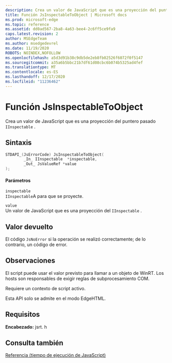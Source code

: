 ```yaml
---
description: Crea un valor de JavaScript que es una proyección del puntero pasado `IInspectable` .
title: Función JsInspectableToObject | Microsoft docs
ms.prod: microsoft-edge
ms.topic: reference
ms.assetid: dd0ad567-2ba8-4a63-bee4-2c6ff5ce9fa9
caps.latest.revision: 2
author: MSEdgeTeam
ms.author: msedgedevrel
ms.date: 11/19/2020
ROBOTS: NOINDEX,NOFOLLOW
ms.openlocfilehash: a5d3d91b38c9db5de2eb8fb02526f6072f0f5147
ms.sourcegitcommit: a35a6b5bbc21b7df61d08cbc6b074b5325ad4fef
ms.translationtype: MT
ms.contentlocale: es-ES
ms.lasthandoff: 12/17/2020
ms.locfileid: "11236462"
---
```

# Función JsInspectableToObject

Crea un valor de JavaScript que es una proyección del puntero pasado `IInspectable` .  
  
## Sintaxis  
  
```cpp  
STDAPI_(JsErrorCode) JsInspectableToObject(  
        _In_ IInspectable  *inspectable,  
        _Out_ JsValueRef *value  
);  
```  
  
#### Parámetros  
 `inspectable`  
 `IInspectable`A para que se proyecte.  
  
 `value`  
 Un valor de JavaScript que es una proyección del `IInspectable` .  
  
## Valor devuelto  
 El código `JsNoError` si la operación se realizó correctamente; de lo contrario, un código de error.  
  
## Observaciones  
 El script puede usar el valor previsto para llamar a un objeto de WinRT. Los hosts son responsables de exigir reglas de subprocesamiento COM.  
  
 Requiere un contexto de script activo.  
  
 Esta API solo se admite en el modo EdgeHTML.  
  
## Requisitos  
 **Encabezado:** jsrt. h  
  
## Consulta también  
 [Referencia (tiempo de ejecución de JavaScript)](../chakra-hosting/reference-javascript-runtime.md)
